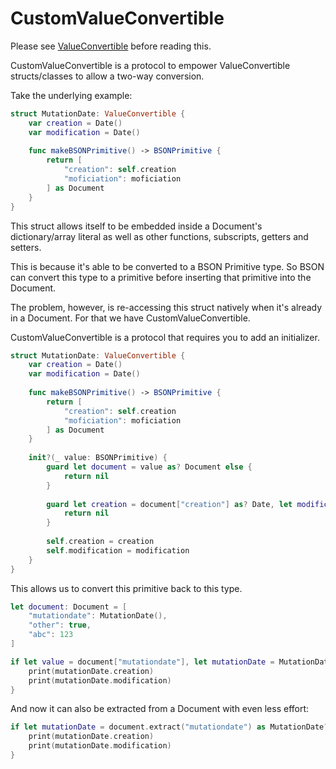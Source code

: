 # CustomValueConvertible

Please see [ValueConvertible](ValueConvertible.md) before reading this.

CustomValueConvertible is a protocol to empower ValueConvertible structs/classes to allow a two-way conversion.

Take the underlying example:

```swift
struct MutationDate: ValueConvertible {
	var creation = Date()
	var modification = Date()
	
	func makeBSONPrimitive() -> BSONPrimitive {
		return [
			"creation": self.creation
			"moficiation": moficiation
		] as Document
	}
}
```

This struct allows itself to be embedded inside a Document's dictionary/array literal as well as other functions, subscripts, getters and setters.

This is because it's able to be converted to a BSON Primitive type. So BSON can convert this type to a primitive before inserting that primitive into the Document.

The problem, however, is re-accessing this struct natively when it's already in a Document. For that we have CustomValueConvertible.

CustomValueConvertible is a protocol that requires you to add an initializer.

```swift
struct MutationDate: ValueConvertible {
	var creation = Date()
	var modification = Date()
	
	func makeBSONPrimitive() -> BSONPrimitive {
		return [
			"creation": self.creation
			"moficiation": moficiation
		] as Document
	}
	
	init?(_ value: BSONPrimitive) {
		guard let document = value as? Document else {
			return nil
		}
		
		guard let creation = document["creation"] as? Date, let modification = document["modification"] as? Date else {
			return nil
		}
		
		self.creation = creation
		self.modification = modification
	}
}
```

This allows us to convert this primitive back to this type.

```swift
let document: Document = [
	"mutationdate": MutationDate(),
	"other": true,
	"abc": 123
]

if let value = document["mutationdate"], let mutationDate = MutationDate(value) {
	print(mutationDate.creation)
	print(mutationDate.modification)
}
```

And now it can also be extracted from a Document with even less effort:

```swift
if let mutationDate = document.extract("mutationdate") as MutationDate? {
	print(mutationDate.creation)
	print(mutationDate.modification)
}
```